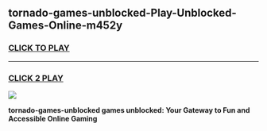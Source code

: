 
## tornado-games-unblocked-Play-Unblocked-Games-Online-m452y
<h3>
<a href="https://premium76.site?title=tornado-games-unblocked&ref=25A">CLICK TO PLAY</a></h3>
<hr>

<h3>
<a href="https://premium76.site?title=tornado-games-unblocked&ref=25A">CLICK 2 PLAY</a>
  
</h3>

<a href="https://premium76.site?title=tornado-games-unblocked&ref=25A"><img src="https://clearcache.store/games.png"></a>


**tornado-games-unblocked games unblocked: Your Gateway to Fun and Accessible Online Gaming**
